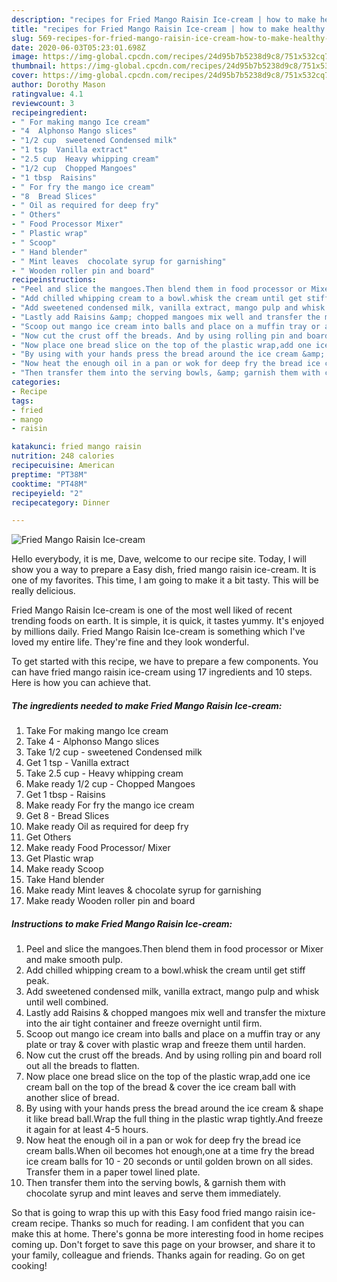 ```yaml
---
description: "recipes for Fried Mango Raisin Ice-cream | how to make healthy Fried Mango Raisin Ice-cream"
title: "recipes for Fried Mango Raisin Ice-cream | how to make healthy Fried Mango Raisin Ice-cream"
slug: 569-recipes-for-fried-mango-raisin-ice-cream-how-to-make-healthy-fried-mango-raisin-ice-cream
date: 2020-06-03T05:23:01.698Z
image: https://img-global.cpcdn.com/recipes/24d95b7b5238d9c8/751x532cq70/fried-mango-raisin-ice-cream-recipe-main-photo.jpg
thumbnail: https://img-global.cpcdn.com/recipes/24d95b7b5238d9c8/751x532cq70/fried-mango-raisin-ice-cream-recipe-main-photo.jpg
cover: https://img-global.cpcdn.com/recipes/24d95b7b5238d9c8/751x532cq70/fried-mango-raisin-ice-cream-recipe-main-photo.jpg
author: Dorothy Mason
ratingvalue: 4.1
reviewcount: 3
recipeingredient:
- " For making mango Ice cream"
- "4  Alphonso Mango slices"
- "1/2 cup  sweetened Condensed milk"
- "1 tsp  Vanilla extract"
- "2.5 cup  Heavy whipping cream"
- "1/2 cup  Chopped Mangoes"
- "1 tbsp  Raisins"
- " For fry the mango ice cream"
- "8  Bread Slices"
- " Oil as required for deep fry"
- " Others"
- " Food Processor Mixer"
- " Plastic wrap"
- " Scoop"
- " Hand blender"
- " Mint leaves  chocolate syrup for garnishing"
- " Wooden roller pin and board"
recipeinstructions:
- "Peel and slice the mangoes.Then blend them in food processor or Mixer and make smooth pulp."
- "Add chilled whipping cream to a bowl.whisk the cream until get stiff peak."
- "Add sweetened condensed milk, vanilla extract, mango pulp and whisk until well combined."
- "Lastly add Raisins &amp; chopped mangoes mix well and transfer the mixture into the air tight container and freeze overnight until firm."
- "Scoop out mango ice cream into balls and place on a muffin tray or any plate or tray &amp; cover with plastic wrap and freeze them until harden."
- "Now cut the crust off the breads. And by using rolling pin and board roll out all the breads to flatten."
- "Now place one bread slice on the top of the plastic wrap,add one ice cream ball on the top of the bread &amp; cover the ice cream ball with another slice of bread."
- "By using with your hands press the bread around the ice cream &amp; shape it like bread ball.Wrap the full thing in the plastic wrap tightly.And freeze it again for at least 4-5 hours."
- "Now heat the enough oil in a pan or wok for deep fry the bread ice cream balls.When oil becomes hot enough,one at a time fry the bread ice cream balls for 10 - 20 seconds or until golden brown on all sides. Transfer them in a paper towel lined plate."
- "Then transfer them into the serving bowls, &amp; garnish them with chocolate syrup and mint leaves and serve them immediately."
categories:
- Recipe
tags:
- fried
- mango
- raisin

katakunci: fried mango raisin 
nutrition: 248 calories
recipecuisine: American
preptime: "PT38M"
cooktime: "PT48M"
recipeyield: "2"
recipecategory: Dinner

---
```



![Fried Mango Raisin Ice-cream](https://img-global.cpcdn.com/recipes/24d95b7b5238d9c8/751x532cq70/fried-mango-raisin-ice-cream-recipe-main-photo.jpg)

Hello everybody, it is me, Dave, welcome to our recipe site. Today, I will show you a way to prepare a Easy dish, fried mango raisin ice-cream. It is one of my favorites. This time, I am going to make it a bit tasty. This will be really delicious.

Fried Mango Raisin Ice-cream is one of the most well liked of recent trending foods on earth. It is simple, it is quick, it tastes yummy. It's enjoyed by millions daily. Fried Mango Raisin Ice-cream is something which I've loved my entire life. They're fine and they look wonderful.




To get started with this recipe, we have to prepare a few components. You can have fried mango raisin ice-cream using 17 ingredients and 10 steps. Here is how you can achieve that.

<!--inarticleads1-->

##### The ingredients needed to make Fried Mango Raisin Ice-cream:

1. Take  For making mango Ice cream
1. Take 4 - Alphonso Mango slices
1. Take 1/2 cup - sweetened Condensed milk
1. Get 1 tsp - Vanilla extract
1. Take 2.5 cup - Heavy whipping cream
1. Make ready 1/2 cup - Chopped Mangoes
1. Get 1 tbsp - Raisins
1. Make ready  For fry the mango ice cream
1. Get 8 - Bread Slices
1. Make ready  Oil as required for deep fry
1. Get  Others
1. Make ready  Food Processor/ Mixer
1. Get  Plastic wrap
1. Make ready  Scoop
1. Take  Hand blender
1. Make ready  Mint leaves &amp; chocolate syrup for garnishing
1. Make ready  Wooden roller pin and board




<!--inarticleads2-->

##### Instructions to make Fried Mango Raisin Ice-cream:

1. Peel and slice the mangoes.Then blend them in food processor or Mixer and make smooth pulp.
1. Add chilled whipping cream to a bowl.whisk the cream until get stiff peak.
1. Add sweetened condensed milk, vanilla extract, mango pulp and whisk until well combined.
1. Lastly add Raisins &amp; chopped mangoes mix well and transfer the mixture into the air tight container and freeze overnight until firm.
1. Scoop out mango ice cream into balls and place on a muffin tray or any plate or tray &amp; cover with plastic wrap and freeze them until harden.
1. Now cut the crust off the breads. And by using rolling pin and board roll out all the breads to flatten.
1. Now place one bread slice on the top of the plastic wrap,add one ice cream ball on the top of the bread &amp; cover the ice cream ball with another slice of bread.
1. By using with your hands press the bread around the ice cream &amp; shape it like bread ball.Wrap the full thing in the plastic wrap tightly.And freeze it again for at least 4-5 hours.
1. Now heat the enough oil in a pan or wok for deep fry the bread ice cream balls.When oil becomes hot enough,one at a time fry the bread ice cream balls for 10 - 20 seconds or until golden brown on all sides. Transfer them in a paper towel lined plate.
1. Then transfer them into the serving bowls, &amp; garnish them with chocolate syrup and mint leaves and serve them immediately.




So that is going to wrap this up with this Easy food fried mango raisin ice-cream recipe. Thanks so much for reading. I am confident that you can make this at home. There's gonna be more interesting food in home recipes coming up. Don't forget to save this page on your browser, and share it to your family, colleague and friends. Thanks again for reading. Go on get cooking!
